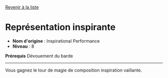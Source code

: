[Revenir à la liste](..)

# Représentation inspirante

 * **Nom d'origine** : Inspirational Performance
 * **Niveau** : 8


<p><strong>Prérequis</strong> Dévouement du barde</p>
<hr>
<p>Vous gagnez le tour de magie de composition inspiration vaillante.</p>